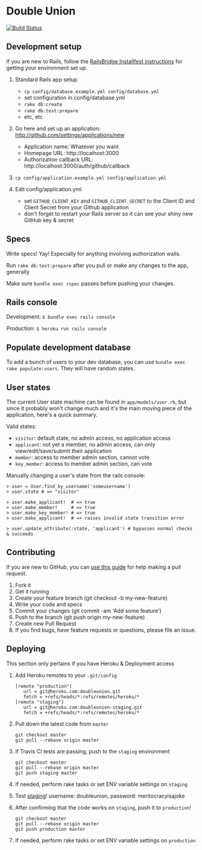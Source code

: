 # Double Union
[![Build Status](https://magnum.travis-ci.com/doubleunion/doubleunion.png?token=c7mAxBaDB8Dq7B1Hxwxj&branch=master)](https://magnum.travis-ci.com/doubleunion/doubleunion)
## Development setup

If you are new to Rails, follow the [RailsBridge Installfest instructions](http://installfest.railsbridge.org/installfest/) for getting your environment set up.

1. Standard Rails app setup
    * `cp config/database.example.yml config/database.yml`
    * set configuration in config/database.yml
    * `rake db:create`
    * `rake db:test:prepare`
    * etc, etc

1. Go here and set up an application: http://github.com/settings/applications/new
    * Application name: Whatever you want
    * Homepage URL: http://localhost:3000
    * Authorization callback URL: http://localhost:3000/auth/github/callback

1. `cp config/application.example.yml config/application.yml`

1. Edit config/application.yml
    * set `GITHUB_CLIENT_KEY` and `GITHUB_CLIENT_SECRET` to the Client ID and
      Client Secret from your Github application
    * don't forget to restart your Rails server so it can see your shiny new GitHub key & secret

## Specs

Write specs! Yay! Especially for anything involving authorization walls.

Run `rake db:test:prepare` after you pull or make any changes to the app, generally

Make sure `bundle exec rspec` passes before pushing your changes.

## Rails console

Development: `$ bundle exec rails console`

Production: `$ heroku run rails console`

## Populate development database

To add a bunch of users to your dev database, you can use `bundle exec rake
populate:users`. They will have random states.

## User states

The current User state machine can be found in `app/models/user.rb`, but since
it probably won't change much and it's the main moving piece of the
application, here's a quick summary.

Valid states:

* `visitor`: default state, no admin access, no application access
* `applicant`: not yet a member, no admin access, can only
  view/edit/save/submit their application
* `member`: access to member admin section, cannot vote
* `key_member`: access to member admin section, can vote

Manually changing a user's state from the rails console:
```
> user = User.find_by_username('someusername')
> user.state # => "visitor"

> user.make_applicant!  # => true
> user.make_member!     # => true
> user.make_key_member! # => true
> user.make_applicant!  # => raises invalid state transition error

> user.update_attribute(:state, 'applicant') # bypasses normal checks & succeeds
```

## Contributing

If you are new to GitHub, you can [use this guide](http://installfest.railsbridge.org/installfest/) for help making a pull request.

1. Fork it
1. Get it running
1. Create your feature branch (git checkout -b my-new-feature)
1. Write your code and specs
1. Commit your changes (git commit -am 'Add some feature')
1. Push to the branch (git push origin my-new-feature)
1. Create new Pull Request
1. If you find bugs, have feature requests or questions, please file an issue.


## Deploying

This section only pertains if you have Heroku & Deployment access

1. Add Heroku remotes to your `.git/config`

   ```
   [remote "production"]
      url = git@heroku.com:doubleunion.git
      fetch = +refs/heads/*:refs/remotes/heroku/*
   [remote "staging"]
      url = git@heroku.com:doubleunion-staging.git
      fetch = +refs/heads/*:refs/remotes/heroku/*
   ```

1. Pull down the latest code from `master`

   ```
   git checkout master
   git pull --rebase origin master
   ```

1. If Travis CI tests are passing, push to the `staging` environment

   ```
   git checkout master
   git pull --rebase origin master
   git push staging master
   ```

1. If needed, perform rake tasks or set ENV variable settings on `staging`

1. Test [staging](http://doubleunion-staging.herokuapp.com/)! username: doubleunion, password: meritocracyisajoke

1. After confirming that the code works on `staging`, push it to `production`!

   ```
   git checkout master
   git pull --rebase origin master
   git push production master
   ```

1. If needed, perform rake tasks or set ENV variable settings on `production`
